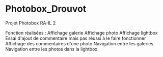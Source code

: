 # Photobox_Drouvot
Projet Photobox RA-IL 2 

Fonction réalisées :
    Affichage galerie
    Affichage photo
    Affichage lightbox
    Essai d'ajout de commentaire mais pas réussi à le faire fonctionner
    Affichage des commentaires d'une photo
    Navigation entre les galeries
    Navigation entre les photos dans la lightbox
    